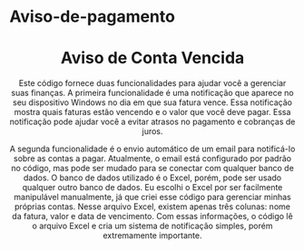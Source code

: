 # Aviso-de-pagamento
<h1 align="center">Aviso de Conta Vencida</h1>
<p align="center">Este código fornece duas funcionalidades para ajudar você a gerenciar suas finanças. A primeira funcionalidade é uma notificação que aparece no seu dispositivo Windows no dia em que sua fatura vence. Essa notificação mostra quais faturas estão vencendo e o valor que você deve pagar. Essa notificação pode ajudar você a evitar atrasos no pagamento e cobranças de juros.</p>
<p align="center">A segunda funcionalidade é o envio automático de um email para notificá-lo sobre as contas a pagar. Atualmente, o email está configurado por padrão no código, mas pode ser mudado para se conectar com qualquer banco de dados. O banco de dados utilizado é o Excel, porém, pode ser usado qualquer outro banco de dados. Eu escolhi o Excel por ser facilmente manipulável manualmente, já que criei esse código para gerenciar minhas próprias contas. Nesse arquivo Excel, existem apenas três colunas: nome da fatura, valor e data de vencimento. Com essas informações, o código lê o arquivo Excel e cria um sistema de notificação simples, porém extremamente importante.</p>
